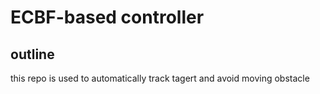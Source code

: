 # ECBF-based controller
## outline
this repo is used to automatically track tagert and avoid moving obstacle

